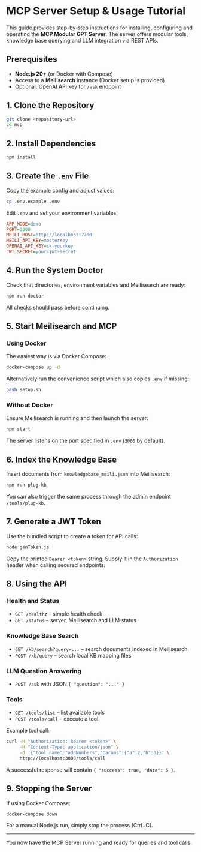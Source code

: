# MCP Server Setup & Usage Tutorial

This guide provides step-by-step instructions for installing, configuring and operating the **MCP Modular GPT Server**. The server offers modular tools, knowledge base querying and LLM integration via REST APIs.

## Prerequisites

- **Node.js 20+** (or Docker with Compose)
- Access to a **Meilisearch** instance (Docker setup is provided)
- Optional: OpenAI API key for `/ask` endpoint

## 1. Clone the Repository

```bash
git clone <repository-url>
cd mcp
```

## 2. Install Dependencies

```bash
npm install
```

## 3. Create the `.env` File

Copy the example config and adjust values:

```bash
cp .env.example .env
```

Edit `.env` and set your environment variables:

```ini
APP_MODE=demo
PORT=3000
MEILI_HOST=http://localhost:7700
MEILI_API_KEY=masterKey
OPENAI_API_KEY=sk-yourkey
JWT_SECRET=your-jwt-secret
```

## 4. Run the System Doctor

Check that directories, environment variables and Meilisearch are ready:

```bash
npm run doctor
```

All checks should pass before continuing.

## 5. Start Meilisearch and MCP

### Using Docker

The easiest way is via Docker Compose:

```bash
docker-compose up -d
```

Alternatively run the convenience script which also copies `.env` if missing:

```bash
bash setup.sh
```

### Without Docker

Ensure Meilisearch is running and then launch the server:

```bash
npm start
```

The server listens on the port specified in `.env` (`3000` by default).

## 6. Index the Knowledge Base

Insert documents from `knowledgebase_meili.json` into Meilisearch:

```bash
npm run plug-kb
```

You can also trigger the same process through the admin endpoint `/tools/plug-kb`.

## 7. Generate a JWT Token

Use the bundled script to create a token for API calls:

```bash
node genToken.js
```

Copy the printed `Bearer <token>` string. Supply it in the `Authorization` header when calling secured endpoints.

## 8. Using the API

### Health and Status
- `GET /healthz` – simple health check
- `GET /status` – server, Meilisearch and LLM status

### Knowledge Base Search
- `GET /kb/search?query=...` – search documents indexed in Meilisearch
- `POST /kb/query` – search local KB mapping files

### LLM Question Answering
- `POST /ask` with JSON `{ "question": "..." }`

### Tools
- `GET /tools/list` – list available tools
- `POST /tools/call` – execute a tool

Example tool call:

```bash
curl -H "Authorization: Bearer <token>" \
     -H "Content-Type: application/json" \
     -d '{"tool_name":"addNumbers","params":{"a":2,"b":3}}' \
     http://localhost:3000/tools/call
```

A successful response will contain `{ "success": true, "data": 5 }`.

## 9. Stopping the Server

If using Docker Compose:

```bash
docker-compose down
```

For a manual Node.js run, simply stop the process (Ctrl+C).

---

You now have the MCP Server running and ready for queries and tool calls.
